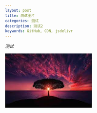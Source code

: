 ```yaml
---
layout: post
title: 测试图片
categories: 测试
description: 测试2
keywords: GitHub, CDN, jsdelivr
---
```


*测试*

![](/images/下载.jfif)
